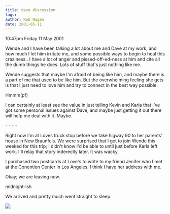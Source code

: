 ```yaml
---
title: dave discussion
tags: 
author: Rob Nugen
date: 2001-05-11
---
```


<p class=date>10:47pm Friday 11 May 2001</p>

<p>Wende and I have been talking a lot about me and
Dave at my work, and how much I let hiim irritate me,
and some possible ways to begin to heal this
craziness..  I have a lot of anger and
pissed-off-ed-ness at him and cite all the dumb things
he does.  Lots of stuff that's just nothing like
me.</p>

<p>Wende suggests that maybe I'm afraid of being like
him, and maybe there is a part of me that used to be
like him.  But the overwhelming feeling she gets  is
that I just need to love him and try to connect in the
best way possible.</p>

<p>Hmmm(pf)</p>

<p>I can certainly at least see the value in just
telling Kevin and Karla that I've got some personal
issues against Dave, and maybe just getting it out
there will help me deal with it.  Maybe.</p>

<p>- - - -</p>

<p>Right now I'm at Loves truck stop before we take
higway 90 to her parents' house in New Braunfels.  We 
were surprised that I get to join  Wende this weeked
for this trip; I didn't know I'd be able to until just
before Karla left work.  I'll relay that story
inderectly later.  It was wacky.</p>

<p>I  purchased two postcards at Love's  to write to
my friend Jenifer who I met at the Conention Center in
Los Angeles.  I think I have her address with me.</p>

<p>Okay; we are leaving now.</p>

<p class=date>midnight-ish</p>

<p>We arrived and pretty much went straight to
sleep.</p>

<p><img src="/images/rob/wL-ROB.gif"/></p>
